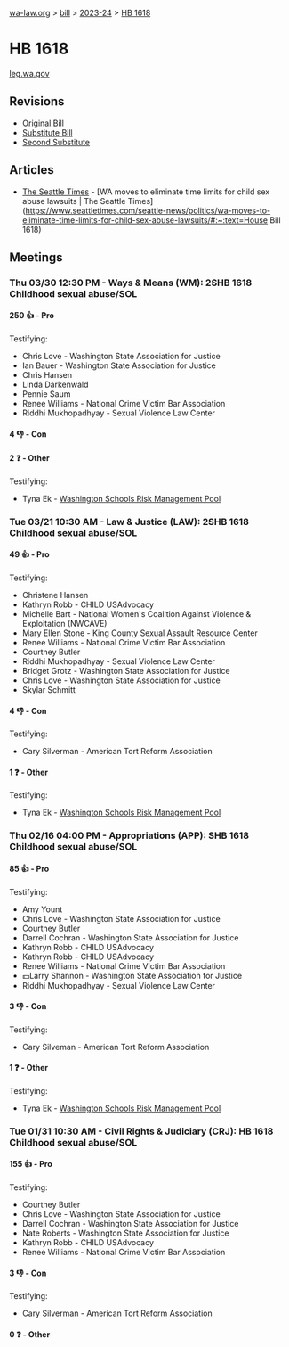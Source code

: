 [wa-law.org](/) > [bill](/bill/) > [2023-24](/bill/2023-24/) > [HB 1618](/bill/2023-24/hb/1618/)

# HB 1618
[leg.wa.gov](https://app.leg.wa.gov/billsummary?BillNumber=1618&Year=2023&Initiative=false)

## Revisions
* [Original Bill](1/)
* [Substitute Bill](S/)
* [Second Substitute](S2/)

## Articles
* [The Seattle Times](/org/the_seattle_times/) - [WA moves to eliminate time limits for child sex abuse lawsuits | The Seattle Times](https://www.seattletimes.com/seattle-news/politics/wa-moves-to-eliminate-time-limits-for-child-sex-abuse-lawsuits/#:~:text=House Bill 1618)

## Meetings
### Thu 03/30 12:30 PM - Ways & Means (WM): 2SHB 1618 Childhood sexual abuse/SOL
#### 250 👍 - Pro
Testifying:
* Chris Love - Washington State Association for Justice
* Ian Bauer - Washington State Association for Justice
* Chris Hansen
* Linda Darkenwald
* Pennie Saum
* Renee Williams - National Crime Victim Bar Association
* Riddhi Mukhopadhyay - Sexual Violence Law Center

#### 4 👎 - Con

#### 2 ❓ - Other
Testifying:
* Tyna Ek - [Washington Schools Risk Management Pool](/org/washington_schools_risk_management_pool/)

### Tue 03/21 10:30 AM - Law & Justice (LAW): 2SHB 1618 Childhood sexual abuse/SOL
#### 49 👍 - Pro
Testifying:
* Christene Hansen
* Kathryn Robb - CHILD USAdvocacy
* Michelle Bart - National Women's Coalition Against Violence & Exploitation (NWCAVE)
* Mary Ellen Stone - King County Sexual Assault Resource Center
* Renee Williams - National Crime Victim Bar Association
* Courtney Butler
* Riddhi Mukhopadhyay - Sexual Violence Law Center
* Bridget Grotz - Washington State Association for Justice
* Chris Love - Washington State Association for Justice
* Skylar Schmitt

#### 4 👎 - Con
Testifying:
* Cary Silverman - American Tort Reform Association

#### 1 ❓ - Other
Testifying:
* Tyna Ek - [Washington Schools Risk Management Pool](/org/washington_schools_risk_management_pool/)

### Thu 02/16 04:00 PM - Appropriations (APP): SHB 1618 Childhood sexual abuse/SOL
#### 85 👍 - Pro
Testifying:
* Amy Yount
* Chris Love - Washington State Association for Justice
* Courtney Butler
* Darrell Cochran - Washington State Association for Justice
* Kathryn Robb - CHILD USAdvocacy
* Kathryn Robb - CHILD USAdvocacy
* Renee Williams - National Crime Victim Bar Association
* 💵Larry Shannon - Washington State Association for Justice
* Riddhi Mukhopadhyay - Sexual Violence Law Center

#### 3 👎 - Con
Testifying:
* Cary Silveman - American Tort Reform Association

#### 1 ❓ - Other
Testifying:
* Tyna Ek - [Washington Schools Risk Management Pool](/org/washington_schools_risk_management_pool/)

### Tue 01/31 10:30 AM - Civil Rights & Judiciary (CRJ): HB 1618 Childhood sexual abuse/SOL
#### 155 👍 - Pro
Testifying:
* Courtney Butler
* Chris Love - Washington State Association for Justice
* Darrell Cochran - Washington State Association for Justice
* Nate Roberts - Washington State Association for Justice
* Kathryn Robb - CHILD USAdvocacy
* Renee Williams - National Crime Victim Bar Association

#### 3 👎 - Con
Testifying:
* Cary Silverman - American Tort Reform Association

#### 0 ❓ - Other
